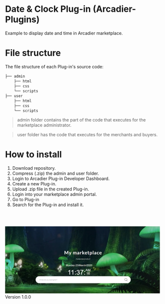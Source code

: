 # Date & Clock Plug-in (Arcadier-Plugins)
Example to display date and time in Arcadier marketplace.

# File structure
The file structure of each Plug-in's source code:

>
    ├── admin                    
        ├── html
        ├── css
        └── scripts                
    ├── user                   
        ├── html
        ├── css
        └── scripts 

> admin folder contains the part of the code that executes for the marketplace administrator. 

> user folder has the code that executes for the merchants and buyers.


# How to install
1. Download repository.
2. Compress (.zip) the admin and user folder. 
3. Login to Arcadier Plug-in Developer Dashboard.
4. Create a new Plug-in.
5. Upload .zip file in the created Plug-in.
6. Login into your marketplace admin portal.
7. Go to Plug-in
8. Search for the Plug-in and install it.

<br/>
<br/>

![](readme-images/landing-page.png)
Version 1.0.0